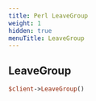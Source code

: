 ```yaml
---
title: Perl LeaveGroup
weight: 1
hidden: true
menuTitle: LeaveGroup
---
```

## LeaveGroup
```perl
$client->LeaveGroup()
```